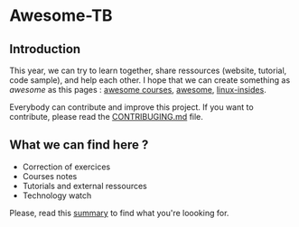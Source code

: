 # Awesome-TB

## Introduction

This year, we can try to learn together, share ressources (website, tutorial, 
code sample), and help each other. I hope that we can create something as *awesome*
as this pages : [awesome courses](https://github.com/prakhar1989/awesome-courses), 
[awesome](https://github.com/sindresorhus/awesome), [linux-insides](https://github.com/0xAX/linux-insides).  

Everybody can contribute and improve this project. If you want to contribute, please
read the [CONTRIBUGING.md](https://github.com/Nairolf21/awesome-TB/blob/master/CONTRIBUTING.md) file. 

## What we can find here ? 

* Correction of exercices
* Courses notes
* Tutorials and external ressources
* Technology watch

Please, read this [summary](https://github.com/Nairolf21/awesome-TB/blob/master/SUMMARY.md) to find what you're loooking for. 
